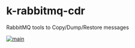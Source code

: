 # k-rabbitmq-cdr
RabbitMQ tools to Copy/Dump/Restore messages

[![main](https://github.com/kinae/k-rabbitmq-cdr/actions/workflows/main.yaml/badge.svg)](https://github.com/kinae/k-rabbitmq-cdr/actions/workflows/main.yaml)
